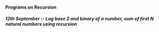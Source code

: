 #### Programs on Recursion
##### 12th September :- Log base 2 and binary of a number, sum of first N natural numbers using recursion

